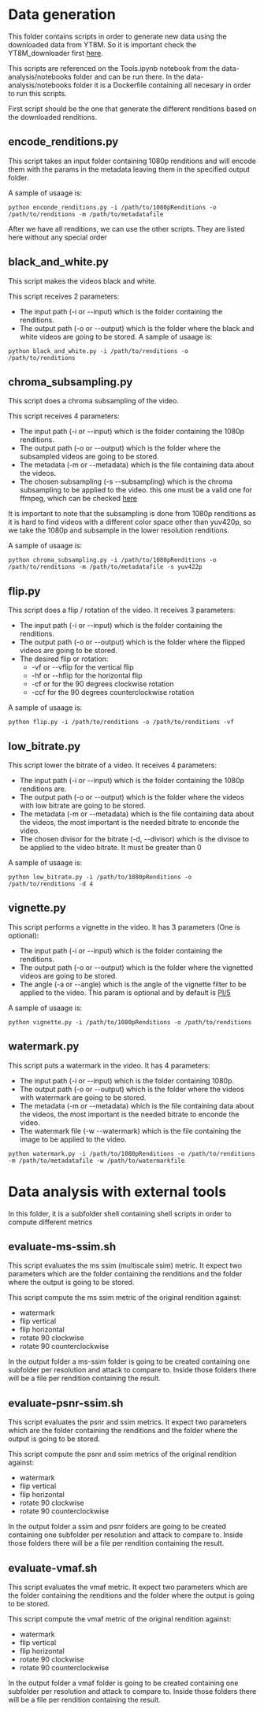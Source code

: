# Data generation

This folder contains scripts in order to generate new data using the downloaded data from YT8M. So it is important check the YT8M_downloader first [here](../YT8M_downloader/README.md).

This scripts are referenced on the Tools.ipynb notebook from the data-analysis/notebooks folder and can be run there. In the data-analysis/notebooks folder it is a Dockerfile containing all necesary in order to run this scripts.

First script should be the one that generate the different renditions based on the downloaded renditions.

## encode_renditions.py

This script takes an input folder containing 1080p renditions and will encode them with the params in the metadata leaving them in the specified output folder. 

A sample of usaage is:

```
python enconde_renditions.py -i /path/to/1080pRenditions -o /path/to/renditions -m /path/to/metadatafile 
```

After we have all renditions, we can use the other scripts. They are listed here without any special order


## black_and_white.py 

This script makes the videos black and white.

This script receives 2 parameters:
- The input path (-i or --input) which is the folder containing the renditions.
- The output path (-o or --output) which is the folder where the black and white videos are going to be stored.
A sample of usaage is:

```
python black_and_white.py -i /path/to/renditions -o /path/to/renditions
```

## chroma_subsampling.py

This script does a chroma subsampling of the video.

This script receives 4 parameters:
- The input path (-i or --input) which is the folder containing the 1080p renditions.
- The output path (-o or --output) which is the folder where the subsampled videos are going to be stored.
- The metadata (-m or --metadata) which is the file containing data about the videos.
- The chosen subsampling (-s --subsampling) which is the chroma subsampling to be applied to the video. this one must be a valid one for ffmpeg, which can be checked [here](https://trac.ffmpeg.org/wiki/Chroma%20Subsampling)


It is important to note that the subsampling is done from 1080p renditions as it is hard to find videos with a different color space other than yuv420p, so we take the 1080p and subsample in the lower resolution renditions.

A sample of usaage is:

```
python chroma_subsampling.py -i /path/to/1080pRenditions -o /path/to/renditions -m /path/to/metadatafile -s yuv422p
```

## flip.py

This script does a flip / rotation of the video. It receives 3 parameters:

- The input path (-i or --input) which is the folder containing the renditions.
- The output path (-o or --output) which is the folder where the flipped videos are going to be stored.
- The desired flip or rotation:
    -  -vf or --vflip for the vertical flip
    -  -hf or --hflip for the horizontal flip
    -  -cf or for the 90 degrees clockwise rotation
    -  -ccf for the 90 degrees counterclockwise rotation

A sample of usaage is:
```
python flip.py -i /path/to/renditions -o /path/to/renditions -vf
```

## low_bitrate.py

This script lower the bitrate of a video.  It receives 4 parameters:
- The input path (-i or --input) which is the folder containing the 1080p renditions are.
- The output path (-o or --output) which is the folder where the videos with low bitrate are going to be stored.
- The metadata (-m or --metadata) which is the file containing data about the videos, the most important is the needed bitrate to enconde the video.
- The chosen divisor for the bitrate (-d, --divisor) which is the divisoe to be applied to the video bitrate. It must be greater than 0

A sample of usaage is:

```
python low_bitrate.py -i /path/to/1080pRenditions -o /path/to/renditions -d 4
```

## vignette.py

This script performs a vignette in the video. It has 3 parameters (One is optional):
- The input path (-i or --input) which is the folder containing the renditions.
- The output path (-o or --output) which is the folder where the vignetted videos are going to be stored.
- The angle (-a or --angle) which is the angle of the vignette filter to be applied to the video. This param is optional and by default is [PI/5](https://ffmpeg.org/ffmpeg-filters.html#vignette-1)


A sample of usaage is:

```
python vignette.py -i /path/to/1080pRenditions -o /path/to/renditions
```

## watermark.py

This script puts a watermark in the video. It has 4 parameters:
- The input path (-i or --input) which is the folder containing 1080p.
- The output path (-o or --output) which is the folder where the videos with watermark are going to be stored.
- The metadata (-m or --metadata) which is the file containing data about the videos, the most important is the needed bitrate to enconde the video.
- The watermark file (-w --watermark) which is the file containing the image to be applied to the video.

```
python watermark.py -i /path/to/1080pRenditions -o /path/to/renditions -m /path/to/metadatafile -w /path/to/watermarkfile
```


# Data analysis with external tools

In this folder, it is a subfolder shell containing shell scripts in order to compute different metrics 


## evaluate-ms-ssim.sh

This script evaluates the ms ssim (multiscale ssim) metric. It expect two parameters which are the folder containing the renditions and the folder where the output is going to be stored.

This script compute the ms ssim metric of the original rendition against:

- watermark
- flip vertical
- flip horizontal
- rotate 90 clockwise
- rotate 90 counterclockwise

In the output folder a ms-ssim folder is going to be created containing one subfolder per resolution and attack to compare to. Inside those folders there will be a file per rendition containing the result.

## evaluate-psnr-ssim.sh

This script evaluates the psnr and ssim metrics. It expect two parameters which are the folder containing the renditions and the folder where the output is going to be stored.

This script compute the psnr and ssim metrics of the original rendition against:

- watermark
- flip vertical
- flip horizontal
- rotate 90 clockwise
- rotate 90 counterclockwise

In the output folder a ssim and psnr folders are going to be created containing one subfolder per resolution and attack to compare to. Inside those folders there will be a file per rendition containing the result.


## evaluate-vmaf.sh

This script evaluates the vmaf metric. It expect two parameters which are the folder containing the renditions and the folder where the output is going to be stored.

This script compute the vmaf metric of the original rendition against:

- watermark
- flip vertical
- flip horizontal
- rotate 90 clockwise
- rotate 90 counterclockwise

In the output folder a vmaf folder is going to be created containing one subfolder per resolution and attack to compare to. Inside those folders there will be a file per rendition containing the result.